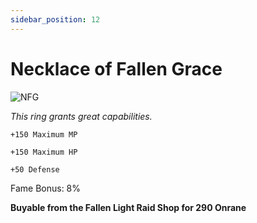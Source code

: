 ```yaml
---
sidebar_position: 12
---
```


# Necklace of Fallen Grace

![NFG](https://vwiki.valorserver.com/api/item/picture/necklace%20of%20fallen%20grace)

<i>This ring grants great capabilities.</i>

    +150 Maximum MP
    
    +150 Maximum HP
    
    +50 Defense
    
Fame Bonus: 8%

**Buyable from the Fallen Light Raid Shop for 290 Onrane**
